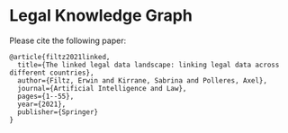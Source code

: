 # Legal Knowledge Graph

Please cite the following paper:
```
@article{filtz2021linked,
  title={The linked legal data landscape: linking legal data across different countries},
  author={Filtz, Erwin and Kirrane, Sabrina and Polleres, Axel},
  journal={Artificial Intelligence and Law},
  pages={1--55},
  year={2021},
  publisher={Springer}
}
```
